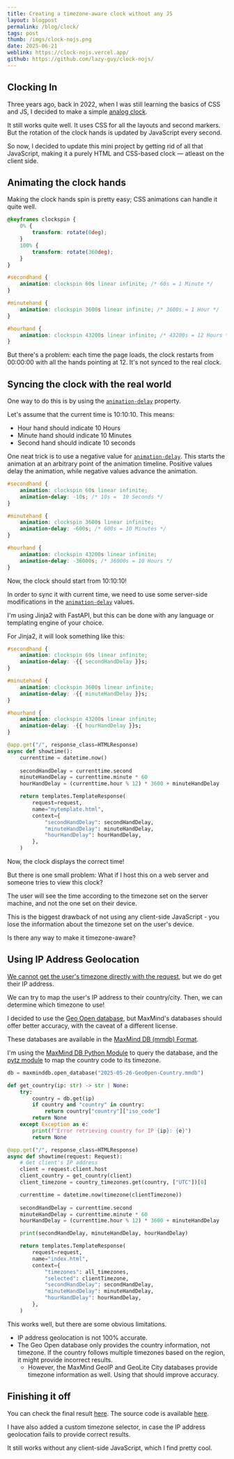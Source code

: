 ```yaml
---
title: Creating a timezone-aware clock without any JS
layout: blogpost
permalink: /blog/clock/
tags: post
thumb: /imgs/clock-nojs.png
date: 2025-06-21
weblink: https://clock-nojs.vercel.app/
github: https://github.com/lazy-guy/clock-nojs/
---
```


## Clocking In

Three years ago, back in 2022, when I was still learning the basics of CSS and JS, I decided to make a simple <a target="_blank" href="https://github.com/lazy-guy/clock">analog clock</a>.

It still works quite well. It uses CSS for all the layouts and second markers. But the rotation of the clock hands is updated by JavaScript every second.

So now, I decided to update this mini project by getting rid of all that JavaScript, making it a purely HTML and CSS-based clock &mdash; atleast on the client side.

## Animating the clock hands

Making the clock hands spin is pretty easy; CSS animations can handle it quite well.

```css
@keyframes clockspin {
	0% {
		transform: rotate(0deg);
	}
	100% {
		transform: rotate(360deg);
	}
}

#secondhand {
	animation: clockspin 60s linear infinite; /* 60s = 1 Minute */
}

#minutehand {
	animation: clockspin 3600s linear infinite; /* 3600s = 1 Hour */
}

#hourhand {
	animation: clockspin 43200s linear infinite; /* 43200s = 12 Hours */
}
```

But there's a problem: each time the page loads, the clock restarts from 00:00:00 with all the hands pointing at 12. It's not synced to the real clock.

## Syncing the clock with the real world

One way to do this is by using the <a target="_blank" href="https://developer.mozilla.org/en-US/docs/Web/CSS/animation-delay">`animation-delay`</a> property.

Let's assume that the current time is 10:10:10. This means:

-   Hour hand should indicate 10 Hours
-   Minute hand should indicate 10 Minutes
-   Second hand should indicate 10 seconds

One neat trick is to use a negative value for <a target="_blank" href="https://developer.mozilla.org/en-US/docs/Web/CSS/animation-delay">`animation-delay`</a>. This starts the animation at an arbitrary point of the animation timeline. Positive values delay the animation, while negative values advance the animation.

```css
#secondhand {
	animation: clockspin 60s linear infinite;
	animation-delay: -10s; /* 10s =  10 Seconds */
}

#minutehand {
	animation: clockspin 3600s linear infinite;
	animation-delay: -600s; /* 600s = 10 Minutes */
}

#hourhand {
	animation: clockspin 43200s linear infinite;
	animation-delay: -36000s; /* 36000s = 10 Hours */
}
```

Now, the clock should start from 10:10:10!

In order to sync it with current time, we need to use some server-side modifications in the <a target="_blank" href="https://developer.mozilla.org/en-US/docs/Web/CSS/animation-delay">`animation-delay`</a> values.

I'm using Jinja2 with FastAPI, but this can be done with any language or templating engine of your choice.

For Jinja2, it will look something like this:

```css
#secondhand {
	animation: clockspin 60s linear infinite;
	animation-delay: -{{ secondHandDelay }}s;
}

#minutehand {
	animation: clockspin 3600s linear infinite;
	animation-delay: -{{ minuteHandDelay }}s;
}

#hourhand {
	animation: clockspin 43200s linear infinite;
	animation-delay: -{{ hourHandDelay }}s;
}
```

```python
@app.get("/", response_class=HTMLResponse)
async def showtime():
    currenttime = datetime.now()
    
    secondHandDelay = currenttime.second
    minuteHandDelay = currenttime.minute * 60
    hourHandDelay = (currenttime.hour % 12) * 3600 + minuteHandDelay

    return templates.TemplateResponse(
        request=request,
        name="mytemplate.html",
        context={
            "secondHandDelay": secondHandDelay,
            "minuteHandDelay": minuteHandDelay,
            "hourHandDelay": hourHandDelay,
        },
    )
```

Now, the clock displays the correct time!


But there is one small problem: What if I host this on a web server and someone tries to view this clock?

The user will see the time according to the timezone set on the server machine, and not the one set on their device. 

This is the biggest drawback of not using any client-side JavaScript - you lose the information about the timezone set on the user's device.


Is there any way to make it timezone-aware?

## Using IP Address Geolocation

<a target="_blank" href="https://datatracker.ietf.org/doc/html/draft-sharhalakis-httptz">We cannot get the user's timezone directly with the request</a>, but we do get their IP address.

We can try to map the user's IP address to their country/city. Then, we can determine which timezone to use!

I decided to use the <a target="_blank" href="https://data.public.lu/en/datasets/geo-open-ip-address-geolocation-per-country-in-mmdb-format/">Geo Open database</a>, but MaxMind's databases should offer better accuracy, with the caveat of a different license.

These databases are available in the <a target="_blank" href="https://maxmind.github.io/MaxMind-DB/">MaxMind DB (mmdb) Format</a>.

I'm using the <a target="_blank" href="https://github.com/maxmind/MaxMind-DB-Reader-python">MaxMind DB Python Module</a> to query the database, and the <a target="_blank" href="https://pypi.org/project/pytz/">pytz module</a> to map the country code to its timezone.

```python
db = maxminddb.open_database("2025-05-26-GeoOpen-Country.mmdb")

def get_country(ip: str) -> str | None:
    try:
        country = db.get(ip)
        if country and "country" in country:
            return country["country"]["iso_code"]
        return None
    except Exception as e:
        print(f"Error retrieving country for IP {ip}: {e}")
        return None

@app.get("/", response_class=HTMLResponse)
async def showtime(request: Request):
    # Get client's IP address
    client = request.client.host
    client_country = get_country(client)
    client_timezone = country_timezones.get(country, ["UTC"])[0]

    currenttime = datetime.now(timezone(clientTimezone))
    
    secondHandDelay = currenttime.second
    minuteHandDelay = currenttime.minute * 60
    hourHandDelay = (currenttime.hour % 12) * 3600 + minuteHandDelay

    print(secondHandDelay, minuteHandDelay, hourHandDelay)

    return templates.TemplateResponse(
        request=request,
        name="index.html",
        context={
            "timezones": all_timezones,
            "selected": clientTimezone,
            "secondHandDelay": secondHandDelay,
            "minuteHandDelay": minuteHandDelay,
            "hourHandDelay": hourHandDelay,
        },
    )
```

This works well, but there are some obvious limitations.
- IP address geolocation is not 100% accurate.
- The Geo Open database only provides the country information, not timezone. If the country follows multiple timezones based on the region, it might provide incorrect results.
	- However, the MaxMind GeoIP and GeoLite City databases provide timezone information as well. Using that should improve accuracy.


## Finishing it off

You can check the final result <a target="_blank" href="https://clock-nojs.vercel.app">here</a>. The source code is available <a target="_blank" href="https://github.com/lazy-guy/clock-nojs">here</a>.

I have also added a custom timezone selector, in case the IP address geolocation fails to provide correct results. 

It still works without any client-side JavaScript, which I find pretty cool.